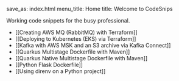 save_as: index.html
menu_title: Home
title: Welcome to CodeSnips

Working code snippets for the busy professional.

- [[Creating AWS MQ (RabbitMQ) with Terraform]]
- [[Deploying to Kubernetes (EKS) via Terraform]]
- [[Kafka with AWS MSK and an S3 archive via Kafka Connect]]
- [[Quarkus Multistage Dockerfile with Maven]]
- [[Quarkus Native Multistage Dockerfile with Maven]]
- [[Python Flask Dockerfile]]
- [[Using direnv on a Python project]]
